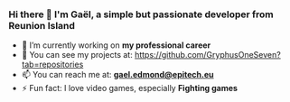 ### Hi there 👋 I'm Gaël, a simple but passionate developer from Reunion Island

- 🔭 I’m currently working on **my professional career**
- 👯 You can see my projects at: https://github.com/GryphusOneSeven?tab=repositories
- 📫 You can reach me at: **gael.edmond@epitech.eu**
- ⚡ Fun fact: I love video games, especially **Fighting games**
